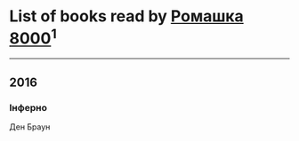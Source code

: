 # List of books read by [Ромашка 8000](https://www.facebook.com/app_scoped_user_id/1367562056650260/)<sup>1</sup>
---

## 2016

### Інферно
Ден Браун



